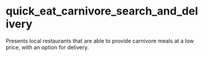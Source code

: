 # quick_eat_carnivore_search_and_delivery
Presents local restaurants that are able to provide carnivore meals at a low price, with an option for delivery. 
